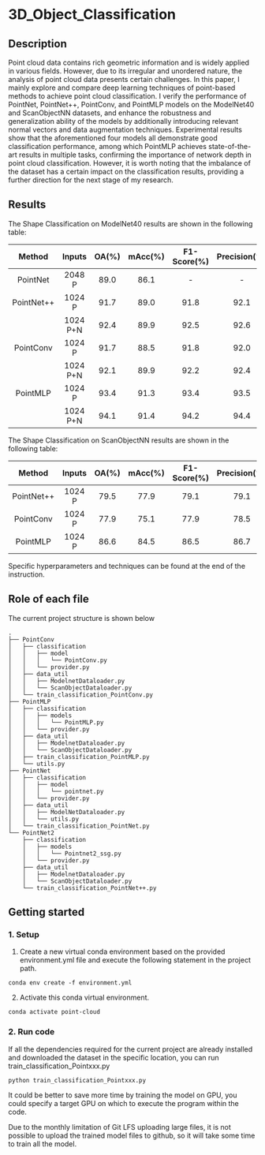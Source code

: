 # 3D_Object_Classification



## Description
Point cloud data contains rich geometric information and is widely applied in various fields. However, due to its irregular and unordered nature, the analysis of point cloud data presents certain challenges. In this paper, I mainly explore and compare deep learning techniques of point-based methods to achieve point cloud classification. I verify the performance of PointNet, PointNet++, PointConv, and PointMLP models on the ModelNet40 and ScanObjectNN datasets, and enhance the robustness and generalization ability of the models by additionally introducing relevant normal vectors and data augmentation techniques. Experimental results show that the aforementioned four models all demonstrate good classification performance, among which PointMLP achieves state-of-the-art results in multiple tasks, confirming the importance of network depth in point cloud classification. However, it is worth noting that the imbalance of the dataset has a certain impact on the classification results, providing a further direction for the next stage of my research.


## Results
The Shape Classification on ModelNet40 results are shown in the following table:

| Method | Inputs | OA(%) | mAcc(%) | F1-Score(%) | Precision(%) | Recall(%) |
| :----:| :----:| :----: |:----: |:----: |:----: |:----: |
| PointNet | 2048 P | 89.0 | 86.1 | - | - | - |
| PointNet++ | 1024 P | 91.7 | 89.0 | 91.8 | 92.1 | 91.7 |
|  | 1024 P+N | 92.4 | 89.9 | 92.5 | 92.6 | 92.4 |
| PointConv | 1024 P | 91.7 | 88.5 | 91.8 | 92.0 | 91.7 |
|  | 1024 P+N | 92.1 | 89.9 | 92.2 | 92.4 | 92.1 |
| PointMLP | 1024 P | 93.4 | 91.3 | 93.4 | 93.5 | 93.4 |
|  | 1024 P+N | 94.1 | 91.4 | 94.2 | 94.4 | 94.1 |

The Shape Classification on ScanObjectNN results are shown in the following table:

| Method | Inputs | OA(%) | mAcc(%) | F1-Score(%) | Precision(%) | Recall(%) |
| :----:| :----:| :----: |:----: |:----: |:----: |:----: |
| PointNet++ | 1024 P | 79.5 | 77.9 | 79.1 | 79.1 | 79.5 |
| PointConv | 1024 P | 77.9 | 75.1 | 77.9 | 78.5 | 77.9 |
| PointMLP | 1024 P | 86.6 | 84.5 | 86.5 | 86.7 | 86.6 |

Specific hyperparameters and techniques can be found at the end of the instruction. 


## Role of each file
The current project structure is shown below
```
.
├── PointConv
│   ├── classification
│   │   ├── model
│   │   │   └── PointConv.py
│   │   └── provider.py
│   ├── data_util
│   │   ├── ModelnetDataloader.py
│   │   └── ScanObjectDataloader.py
│   └── train_classification_PointConv.py
├── PointMLP
│   ├── classification
│   │   ├── models
│   │   │   └── PointMLP.py
│   │   └── provider.py
│   ├── data_util
│   │   ├── ModelnetDataloader.py
│   │   └── ScanObjectDataloader.py
│   ├── train_classification_PointMLP.py
│   └── utils.py
├── PointNet
│   ├── classification
│   │   ├── model
│   │   │   └── pointnet.py
│   │   └── provider.py
│   ├── data_util
│   │   ├── ModelNetDataloader.py
│   │   └── utils.py
│   └── train_classification_PointNet.py
└── PointNet2
    ├── classification
    │   ├── models
    │   │   └── Pointnet2_ssg.py
    │   └── provider.py
    ├── data_util
    │   ├── ModelnetDataloader.py
    │   └── ScanObjectDataloader.py
    └── train_classification_PointNet++.py

```




## Getting started
### 1. Setup
1. Create a new virtual conda environment based on the provided environment.yml file and execute the following statement in the project path. 

```
conda env create -f environment.yml
```
2. Activate this conda virtual environment. 
```
conda activate point-cloud

```


### 2. Run code

If all the dependencies required for the current project are already installed and downloaded the dataset in the specific location, you can run train_classification_Pointxxx.py 
```
python train_classification_Pointxxx.py 
```
It could be better to save more time by training the model on GPU, you could specify a target GPU on which to execute the program within the code.

Due to the monthly limitation of Git LFS uploading large files, it is not possible to upload the trained model files to github, so it will take some time to train all the model. 



